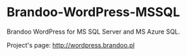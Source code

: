 Brandoo-WordPress-MSSQL
=======================

Brandoo WordPress for MS SQL Server and MS Azure SQL.

Project's page: http://wordpress.brandoo.pl
